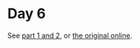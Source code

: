 # Day 6

See [part 1 and 2](problem.md), or [the original online](https://adventofcode.com/2019/day/6/).
